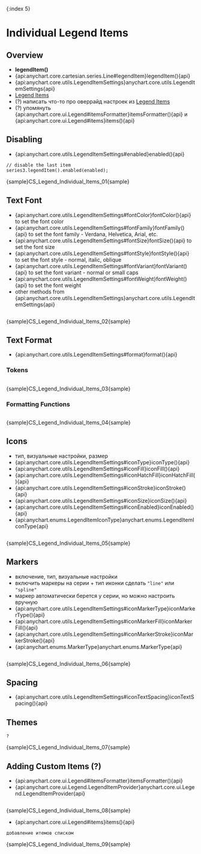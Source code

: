 {:index 5}
# Individual Legend Items

## Overview

* **legendItem()**
* {api:anychart.core.cartesian.series.Line#legendItem}legendItem(){api}
* {api:anychart.core.utils.LegendItemSettings}anychart.core.utils.LegendItemSettings{api}
* [Legend Items](Legend_Items)
* (?) написать что-то про оверрайд настроек из [Legend Items](Legend_Items)
* (?) упомянуть {api:anychart.core.ui.Legend#itemsFormatter}itemsFormatter(){api} и {api:anychart.core.ui.Legend#items}items(){api}

## Disabling

* {api:anychart.core.utils.LegendItemSettings#enabled}enabled(){api}


```
// disable the last item
series3.legendItem().enabled(enabled);
```

{sample}CS\_Legend\_Individual\_Items\_01{sample}

## Text Font

* {api:anychart.core.utils.LegendItemSettings#fontColor}fontColor(){api} to set the font color
* {api:anychart.core.utils.LegendItemSettings#fontFamily}fontFamily(){api} to set the font family - Verdana, Helvetica, Arial, etc.
* {api:anychart.core.utils.LegendItemSettings#fontSize}fontSize(){api} to set the font size
* {api:anychart.core.utils.LegendItemSettings#fontStyle}fontStyle(){api} to set the font style - normal, italic, oblique
* {api:anychart.core.utils.LegendItemSettings#fontVariant}fontVariant(){api} to set the font variant - normal or small caps
* {api:anychart.core.utils.LegendItemSettings#fontWeight}fontWeight(){api} to set the font weight
* other methods from {api:anychart.core.utils.LegendItemSettings}anychart.core.utils.LegendItemSettings{api}


```

```

{sample}CS\_Legend\_Individual\_Items\_02{sample}

## Text Format

* {api:anychart.core.utils.LegendItemSettings#format}format(){api}

### Tokens

```

```

{sample}CS\_Legend\_Individual\_Items\_03{sample}

### Formatting Functions

```

```

{sample}CS\_Legend\_Individual\_Items\_04{sample}

## Icons

* тип, визуальные настройки, размер
* {api:anychart.core.utils.LegendItemSettings#iconType}iconType(){api}
* {api:anychart.core.utils.LegendItemSettings#iconFill}iconFill(){api}
* {api:anychart.core.utils.LegendItemSettings#iconHatchFill}iconHatchFill(){api}
* {api:anychart.core.utils.LegendItemSettings#iconStroke}iconStroke(){api}
* {api:anychart.core.utils.LegendItemSettings#iconSize}iconSize(){api}
* {api:anychart.core.utils.LegendItemSettings#iconEnabled}iconEnabled(){api}
* {api:anychart.enums.LegendItemIconType}anychart.enums.LegendItemIconType{api}


```

```

{sample}CS\_Legend\_Individual\_Items\_05{sample}

## Markers

* включение, тип, визуальные настройки
* включить маркеры на серии + тип иконки сделать `"line"` или `"spline"`
* маркер автоматически берется у серии, но можно настроить вручную
* {api:anychart.core.utils.LegendItemSettings#iconMarkerType}iconMarkerType(){api}
* {api:anychart.core.utils.LegendItemSettings#iconMarkerFill}iconMarkerFill(){api}
* {api:anychart.core.utils.LegendItemSettings#iconMarkerStroke}iconMarkerStroke(){api}
* {api:anychart.enums.MarkerType}anychart.enums.MarkerType{api}


```

```

{sample}CS\_Legend\_Individual\_Items\_06{sample}

## Spacing

* {api:anychart.core.utils.LegendItemSettings#iconTextSpacing}iconTextSpacing(){api}

## Themes

```
?
```

{sample}CS\_Legend\_Individual\_Items\_07{sample}

## Adding Custom Items (?)

* {api:anychart.core.ui.Legend#itemsFormatter}itemsFormatter(){api}
* {api:anychart.core.ui.Legend.LegendItemProvider}anychart.core.ui.Legend.LegendItemProvider{api}


```

```

{sample}CS\_Legend\_Individual\_Items\_08{sample}

* {api:anychart.core.ui.Legend#items}items(){api}


```
добавление итемов списком
```

{sample}CS\_Legend\_Individual\_Items\_09{sample}